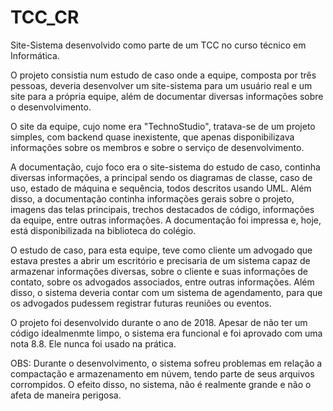 # TCC_CR
Site-Sistema desenvolvido como parte de um TCC no curso técnico em Informática.

O projeto consistia num estudo de caso onde a equipe, composta por três pessoas, deveria desenvolver um site-sistema para um usuário real e um site para a própria equipe, além de documentar diversas informações sobre o desenvolvimento.

O site da equipe, cujo nome era "TechnoStudio", tratava-se de um projeto simples, com backend quase inexistente, que apenas disponibilizava informações sobre os membros e sobre o serviço de desenvolvimento.

A documentação, cujo foco era o site-sistema do estudo de caso, continha diversas informações, a principal sendo os diagramas de classe, caso de uso, estado de máquina e sequência, todos descritos usando UML. Além disso, a documentação continha informações gerais sobre o projeto, imagens das telas principais, trechos destacados de código, informações da equipe, entre outras informações. A documentação foi impressa e, hoje, está disponibilizada na biblioteca do colégio.

O estudo de caso, para esta equipe, teve como cliente um advogado que estava prestes a abrir um escritório e precisaria de um sistema capaz de armazenar informações diversas, sobre o cliente e suas informações de contato, sobre os advogados associados, entre outras informações. Além disso, o sistema deveria contar com um sistema de agendamento, para que os advogados pudessem registrar futuras reuniões ou eventos. 

O projeto foi desenvolvido durante o ano de 2018. Apesar de não ter um código idealmenmte limpo, o sistema era funcional e foi aprovado com uma nota 8.8. Ele nunca foi usado na prática.

OBS: Durante o desenvolvimento, o sistema sofreu problemas em relação a compactação e armazenamento em núvem, tendo parte de seus arquivos corrompidos. O efeito disso, no sistema, não é realmente grande e não o afeta de maneira perigosa.
